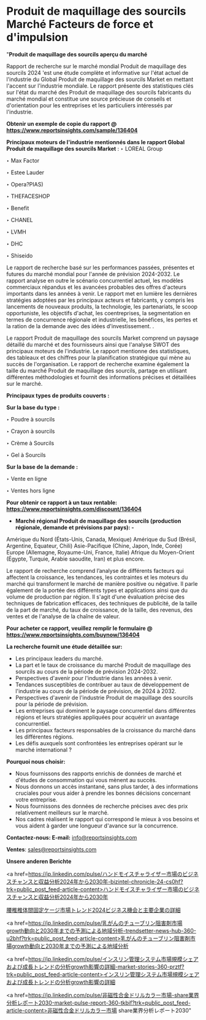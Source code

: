 # Produit de maquillage des sourcils Marché Facteurs de force et d'impulsion

"<strong>Produit de maquillage des sourcils aperçu du marché</strong>

Rapport de recherche sur le marché mondial Produit de maquillage des sourcils 2024 'est une étude complète et informative sur l'état actuel de l'industrie du Global Produit de maquillage des sourcils Market en mettant l'accent sur l'industrie mondiale. Le rapport présente des statistiques clés sur l'état du marché des Produit de maquillage des sourcils fabricants du marché mondial et constitue une source précieuse de conseils et d'orientation pour les entreprises et les particuliers intéressés par l'industrie.

<strong>Obtenir un exemple de copie du rapport @ <a href=https://www.reportsinsights.com/sample/136404>https://www.reportsinsights.com/sample/136404</a></strong>

<strong>Principaux moteurs de l'industrie mentionnés dans le rapport Global Produit de maquillage des sourcils Market</strong> :
‣ LOREAL Group

‣ Max Factor

‣ Estee Lauder

‣ Opera?PIAS)

‣ THEFACESHOP

‣ Benefit

‣ CHANEL

‣ LVMH

‣ DHC

‣ Shiseido

Le rapport de recherche basé sur les performances passées, présentes et futures du marché mondial pour l'année de prévision 2024-2032. Le rapport analyse en outre le scénario concurrentiel actuel, les modèles commerciaux répandus et les avancées probables des offres d'acteurs importants dans les années à venir. Le rapport met en lumière les dernières stratégies adoptées par les principaux acteurs et fabricants, y compris les lancements de nouveaux produits, la technologie, les partenariats, le scoop opportuniste, les objectifs d'achat, les coentreprises, la segmentation en termes de concurrence régionale et industrielle, les bénéfices, les pertes et la ration de la demande avec des idées d'investissement. .

Le rapport Produit de maquillage des sourcils Market comprend un paysage détaillé du marché et des fournisseurs ainsi que l'analyse SWOT des principaux moteurs de l'industrie. Le rapport mentionne des statistiques, des tableaux et des chiffres pour la planification stratégique qui mène au succès de l'organisation. Le rapport de recherche examine également la taille du marché Produit de maquillage des sourcils, partage en utilisant différentes méthodologies et fournit des informations précises et détaillées sur le marché.

<strong>Principaux types de produits couverts :</strong>

<strong>Sur la base du type :</strong>

‣ Poudre à sourcils

‣ Crayon à sourcils

‣ Crème à Sourcils

‣ Gel à Sourcils

<strong>Sur la base de la demande :</strong>

‣ Vente en ligne

‣ Ventes hors ligne

<strong>Pour obtenir ce rapport à un taux rentable: <a href=https://www.reportsinsights.com/discount/136404>https://www.reportsinsights.com/discount/136404</a></strong>
<ul>
  <li><strong>Marché régional Produit de maquillage des sourcils (production régionale, demande et prévisions par pays): -</strong></li>
</ul>
Amérique du Nord (États-Unis, Canada, Mexique)
Amérique du Sud (Brésil, Argentine, Equateur, Chili)
Asie-Pacifique (Chine, Japon, Inde, Corée)
Europe (Allemagne, Royaume-Uni, France, Italie)
Afrique du Moyen-Orient (Égypte, Turquie, Arabie saoudite, Iran) et plus encore.

Le rapport de recherche comprend l’analyse de différents facteurs qui affectent la croissance, les tendances, les contraintes et les moteurs du marché qui transforment le marché de manière positive ou négative. Il parle également de la portée des différents types et applications ainsi que du volume de production par région. Il s'agit d'une évaluation précise des techniques de fabrication efficaces, des techniques de publicité, de la taille de la part de marché, du taux de croissance, de la taille, des revenus, des ventes et de l'analyse de la chaîne de valeur.

<strong>Pour acheter ce rapport, veuillez remplir le formulaire @   <a href=https://www.reportsinsights.com/buynow/136404>https://www.reportsinsights.com/buynow/136404</a></strong>

<strong>La recherche fournit une étude détaillée sur:</strong>
<ul>
  <li>Les principaux leaders du marché.</li>
  <li>La part et le taux de croissance du marché Produit de maquillage des sourcils au cours de la période de prévision 2024-2032.</li>
  <li>Perspectives d'avenir pour l'industrie dans les années à venir.</li>
  <li>Tendances susceptibles de contribuer au taux de développement de l'industrie au cours de la période de prévision, de 2024 à 2032.</li>
  <li>Perspectives d'avenir de l'industrie Produit de maquillage des sourcils pour la période de prévision.</li>
  <li>Les entreprises qui dominent le paysage concurrentiel dans différentes régions et leurs stratégies appliquées pour acquérir un avantage concurrentiel.</li>
  <li>Les principaux facteurs responsables de la croissance du marché dans les différentes régions.</li>
  <li>Les défis auxquels sont confrontées les entreprises opérant sur le marché international ?</li>
</ul>
<strong>Pourquoi nous choisir:</strong>
<ul>
  <li>Nous fournissons des rapports enrichis de données de marché et d'études de consommation qui vous mènent au succès.</li>
  <li>Nous donnons un accès instantané, sans plus tarder, à des informations cruciales pour vous aider à prendre les bonnes décisions concernant votre entreprise.</li>
  <li>Nous fournissons des données de recherche précises avec des prix relativement meilleurs sur le marché.</li>
  <li>Nos cadres réalisent le rapport qui correspond le mieux à vos besoins et vous aident à garder une longueur d'avance sur la concurrence.</li>
</ul>
<strong>Contactez-nous:
</strong><strong>E-mail:</strong> <a href=mailto:info@reportsinsights.com>info@reportsinsights.com</a>

<strong>Ventes</strong>: <a href=mailto:sales@reportsinsights.com>sales@reportsinsights.com</a>

<strong>Unsere anderen Berichte</strong>

<a href=https://jp.linkedin.com/pulse/ハンドモイスチャライザー市場のビジネスチャンスと収益分析2024年から2030年-bizintel-chronicle-24-cs0hf?trk=public_post_feed-article-content>ハンドモイスチャライザー市場のビジネスチャンスと収益分析2024年から2030年</a>

<a href=https://www.linkedin.com/pulse/腰椎椎体間固定ケージ市場トレンド2024ビジネス機会と主要企業の詳細-community-market-research-zfbcf/>腰椎椎体間固定ケージ市場トレンド2024ビジネス機会と主要企業の詳細</a>

<a href=https://jp.linkedin.com/pulse/乳がんのチューブリン阻害剤市場growth動向と2030年までの予測による地域分析-trendsetter-news-hub-360-u2bhf?trk=public_post_feed-article-content>乳がんのチューブリン阻害剤市場growth動向と2030年までの予測による地域分析</a>

<a href=https://jp.linkedin.com/pulse/インスリン管理システム市場規模シェアおよび成長トレンドの分析growth影響の詳細-market-stories-360-prztf?trk=public_post_feed-article-content>インスリン管理システム市場規模シェアおよび成長トレンドの分析growth影響の詳細</a>

<a href=https://jp.linkedin.com/pulse/非磁性合金ドリルカラー市場-share業界分析レポート2030-market-pulse-report-360-tkbif?trk=public_post_feed-article-content>非磁性合金ドリルカラー市場 share業界分析レポート2030</a>"
